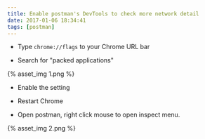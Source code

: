 ```yaml
---
title: Enable postman's DevTools to check more network detail
date: 2017-01-06 18:34:41
tags: [postman]
---
```

* Type `chrome://flags` to your Chrome URL bar
<!--more-->
* Search for "packed applications"

{% asset_img 1.png %}

* Enable the setting
* Restart Chrome

* Open postman, right click mouse to open inspect menu.

{% asset_img 2.png %}

